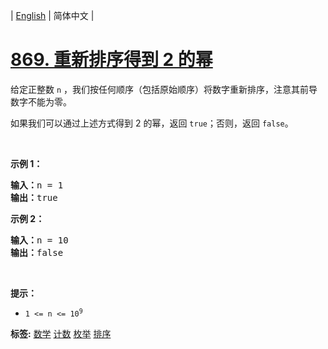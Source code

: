 | [English](README_EN.md) | 简体中文 |

# [869. 重新排序得到 2 的幂](https://leetcode-cn.com/problems/reordered-power-of-2)
<p>给定正整数&nbsp;<code>n</code>&nbsp;，我们按任何顺序（包括原始顺序）将数字重新排序，注意其前导数字不能为零。</p>

<p>如果我们可以通过上述方式得到&nbsp;2 的幂，返回 <code>true</code>；否则，返回 <code>false</code>。</p>

<p>&nbsp;</p>

<ol>
</ol>

<p><strong>示例 1：</strong></p>

<pre>
<strong>输入：</strong>n = 1
<strong>输出：</strong>true
</pre>

<p><strong>示例 2：</strong></p>

<pre>
<strong>输入：</strong>n = 10
<strong>输出：</strong>false
</pre>

<p>&nbsp;</p>

<p><strong>提示：</strong></p>

<ul>
	<li><code>1 &lt;= n &lt;= 10<sup>9</sup></code></li>
</ul>

**标签:**  [数学](https://leetcode-cn.com/tag/math) [计数](https://leetcode-cn.com/tag/counting) [枚举](https://leetcode-cn.com/tag/enumeration) [排序](https://leetcode-cn.com/tag/sorting) 